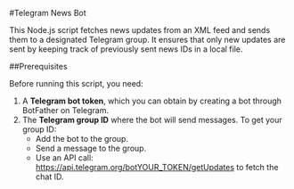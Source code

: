 #Telegram News Bot

This Node.js script fetches news updates from an XML feed and sends them to a designated Telegram group. It ensures that only new updates are sent by keeping track of previously sent news IDs in a local file.

##Prerequisites

Before running this script, you need:

1. A **Telegram bot token**, which you can obtain by creating a bot through BotFather on Telegram.
2. The **Telegram group ID** where the bot will send messages. To get your group ID:
    - Add the bot to the group.
    - Send a message to the group.
    - Use an API call: https://api.telegram.org/botYOUR_TOKEN/getUpdates to fetch the chat ID.
